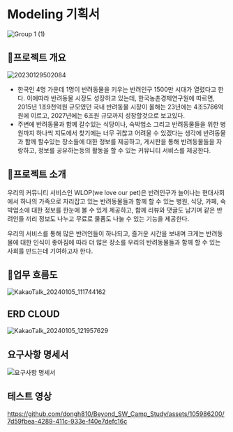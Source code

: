 # Modeling 기획서

![Group 1 (1)](https://github.com/dongh810/Beyond_SW_Camp_Study/assets/105986200/c94d797e-18a3-4310-8b6a-1d76b51978e5)

## 💫프로젝트 개요

![20230129502084](https://github.com/dongh810/Beyond_SW_Camp_Study/assets/105986200/2438d8d0-57b6-476e-a8e9-17f019788818)

- 한국인 4명 가운데 1명이 반려동물을 키우는 반려인구 1500만 시대가 열렸다고 한다. 이에따라 반려동물 시장도 성장하고 있는데, 한국농촌경제연구원에 따르면, 2015년 1조9천억원 규모였던 국내 반려동물 시장이 올해는 23년에는 4조5786억원에 이르고, 2027년에는 6조원 규모까지 성장할것으로 보고있다.
- 주변에 반려동물과 함께 갈수있는 식당이나, 숙박업소 그리고 반려동물들을 위한 병원까지 하나씩 지도에서 찾기에는 너무 귀찮고 어려울 수 있겠다는 생각에 반려동물과 함께 할수있는 장소들에 대한 정보를 제공하고, 게시판을 통해 반려동물들을 자랑하고, 정보를 공유하는등의 활동을 할 수 있는 커뮤니티 서비스를 제공한다.

## 🐶프로젝트 소개
우리의 커뮤니티 서비스인 WLOP(we love our pet)은 반려인구가 늘어나는 현대사회에서 하나의 가족으로 자리잡고 있는 반려동물들과 함께 할 수 있는 병원, 식당, 카페, 숙박업소에 대한 정보를 한눈에 볼 수 있게 제공하고, 함께 리뷰와 댓글도 남기며 같은 반려인들 끼리 정보도 나누고 무료로 물품도 나눌  수 있는 기능을 제공한다. 

우리의 서비스를 통해 많은 반려인들이 하나되고, 즐거운 시간을 보내며 크게는 반려동물에 대한 인식이 좋아짐에 따라 더 많은 장소를 우리의 반려동물들과 함께 할 수 있는 사회를 만드는데 기여하고자 한다.

## 💫업무 흐름도

![KakaoTalk_20240105_111744162](https://github.com/dongh810/Beyond_SW_Camp_Study/assets/105986200/d070ae96-b6a4-4e72-a409-2ffa0c01792a)

## ERD CLOUD
![KakaoTalk_20240105_121957629](https://github.com/dongh810/Beyond_SW_Camp_Study/assets/105986200/5bea80bf-2fe8-40d0-a167-7b8bbee78468)

## 요구사항 명세서
![요구사항 명세서](https://github.com/dongh810/Beyond_SW_Camp_Study/assets/105986200/1da4106f-bd5e-4c63-a4d2-1849846c5678)

## 테스트 영상

https://github.com/dongh810/Beyond_SW_Camp_Study/assets/105986200/7d59fbea-4289-411c-933e-f40e7defc16c

